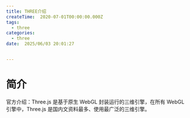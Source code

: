 ```yaml
---
title: THREE介绍
createTime:  2020-07-01T00:00:00.000Z
tags:
  - three
categories:
  - three
date:  2025/06/03 20:01:27


---
```


# 简介

官方介绍：Three.js 是基于原生 WebGL 封装运行的三维引擎，在所有 WebGL 引擎中，Three.js 是国内文资料最多、使用最广泛的三维引擎。</br>
